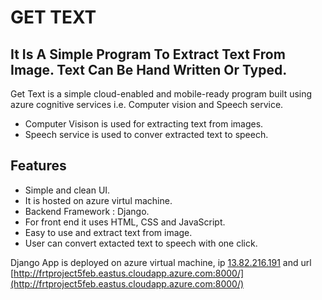 # GET TEXT
## It Is A Simple Program To Extract Text From Image. Text Can Be Hand Written Or Typed. 
Get Text is a simple cloud-enabled and mobile-ready program built using azure cognitive services i.e. Computer vision and Speech service.

- Computer Visison is used for extracting text from images.
- Speech service is used to conver extracted text to speech.



## Features


- Simple and clean UI.
- It is hosted on azure virtul machine.
- Backend Framework : Django.
- For front end it uses HTML, CSS and JavaScript.
- Easy to use and extract text from image.
- User can convert extacted text to speech with one click.

Django App is deployed on azure virtual machine, ip [13.82.216.191](http://13.82.216.191:8000/) and url [http://frtproject5feb.eastus.cloudapp.azure.com:8000/](http://frtproject5feb.eastus.cloudapp.azure.com:8000/)

